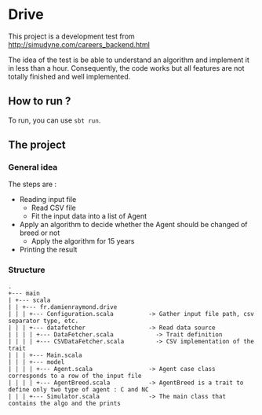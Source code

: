 # Drive

This project is a development test from http://simudyne.com/careers_backend.html

The idea of the test is be able to understand an algorithm and implement it in less than a hour. Consequently, the code works but all features are not totally finished and well implemented.

## How to run ?
To run, you can use `sbt run`.


## The project

### General idea

The steps are :

- Reading input file
    - Read CSV file
    - Fit the input data into a list of Agent
- Apply an algorithm to decide whether the Agent should be changed of breed or not
    - Apply the algorithm for 15 years
- Printing the result


### Structure

```
.
+--- main
| +--- scala
| | +--- fr.damienraymond.drive
| | | +--- Configuration.scala          -> Gather input file path, csv separator type, etc.
| | | +--- datafetcher                  -> Read data source
| | | | +--- DataFetcher.scala            -> Trait definition
| | | | +--- CSVDataFetcher.scala         -> CSV implementation of the trait
| | | +--- Main.scala
| | | +--- model
| | | | +--- Agent.scala                -> Agent case class corresponds to a row of the input file
| | | | +--- AgentBreed.scala           -> AgentBreed is a trait to define only two type of agent : C and NC
| | | +--- Simulator.scala              -> The main class that contains the algo and the prints

```

